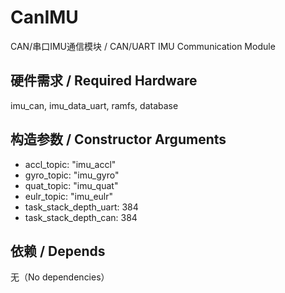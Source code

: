 # CanIMU

CAN/串口IMU通信模块 / CAN/UART IMU Communication Module

## 硬件需求 / Required Hardware

imu_can, imu_data_uart, ramfs, database

## 构造参数 / Constructor Arguments

- accl_topic:            "imu_accl"
- gyro_topic:            "imu_gyro"
- quat_topic:            "imu_quat"
- eulr_topic:            "imu_eulr"
- task_stack_depth_uart: 384
- task_stack_depth_can:  384

## 依赖 / Depends

无（No dependencies）
